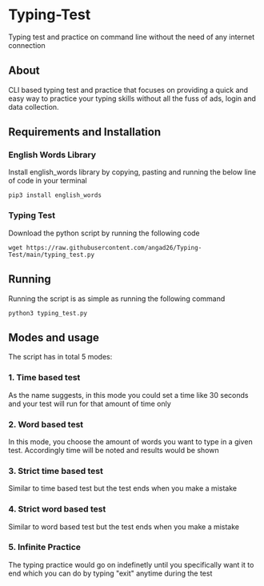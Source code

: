 # Typing-Test
Typing test and practice on command line without the need of any internet connection

## About
CLI based typing test and practice that focuses on providing a quick and easy way to practice your typing skills without all the fuss of ads, login and data collection.
  
## Requirements and Installation
### English Words Library

Install english_words library by copying, pasting and running the below line of code in your terminal

```
pip3 install english_words
```

### Typing Test

Download the python script by running the following code

```
wget https://raw.githubusercontent.com/angad26/Typing-Test/main/typing_test.py
```

## Running
Running the script is as simple as running the following command
```
python3 typing_test.py
```

## Modes and usage
The script has in total 5 modes:
### 1. Time based test
As the name suggests, in this mode you could set a time like 30 seconds and your test will run for that amount of time only
### 2. Word based test
In this mode, you choose the amount of words you want to type in a given test. Accordingly time will be noted and results would be shown
### 3. Strict time based test
Similar to time based test but the test ends when you make a mistake
### 4. Strict word based test
Similar to word based test but the test ends when you make a mistake
### 5. Infinite Practice
The typing practice would go on indefinetly until you specifically want it to end which you can do by typing "exit" anytime during the test
